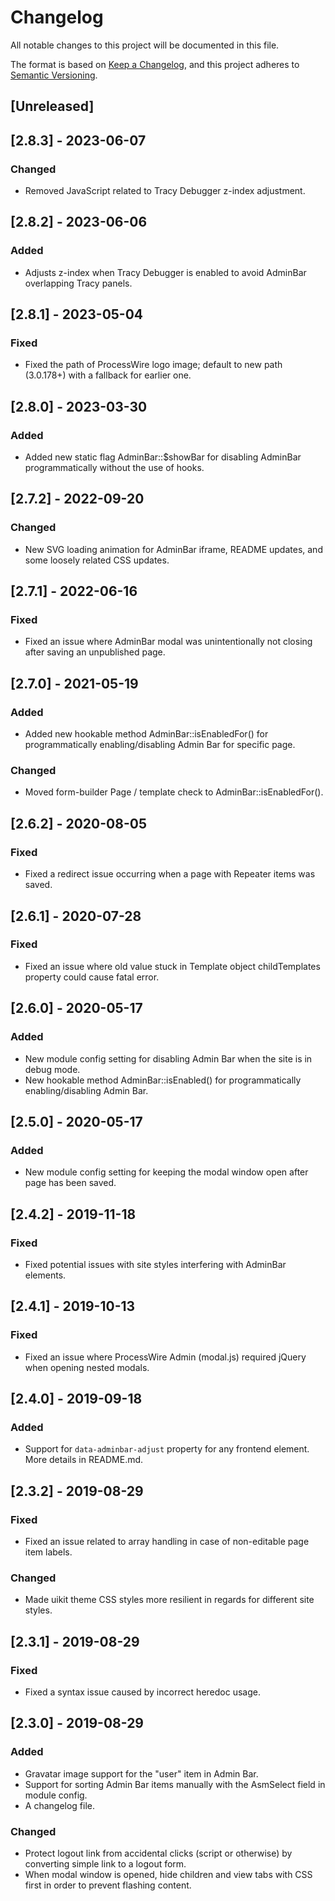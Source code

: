 # Changelog

All notable changes to this project will be documented in this file.

The format is based on [Keep a Changelog](https://keepachangelog.com/en/1.0.0/),
and this project adheres to [Semantic Versioning](https://semver.org/spec/v2.0.0.html).

## [Unreleased]

## [2.8.3] - 2023-06-07

### Changed
- Removed JavaScript related to Tracy Debugger z-index adjustment.

## [2.8.2] - 2023-06-06

### Added
- Adjusts z-index when Tracy Debugger is enabled to avoid AdminBar overlapping Tracy panels.

## [2.8.1] - 2023-05-04

### Fixed
- Fixed the path of ProcessWire logo image; default to new path (3.0.178+) with a fallback for earlier one.

## [2.8.0] - 2023-03-30

### Added
- Added new static flag AdminBar::$showBar for disabling AdminBar programmatically without the use of hooks.

## [2.7.2] - 2022-09-20

### Changed
- New SVG loading animation for AdminBar iframe, README updates, and some loosely related CSS updates.

## [2.7.1] - 2022-06-16

### Fixed
- Fixed an issue where AdminBar modal was unintentionally not closing after saving an unpublished page.

## [2.7.0] - 2021-05-19

### Added
- Added new hookable method AdminBar::isEnabledFor() for programmatically enabling/disabling Admin Bar for specific page.

### Changed
- Moved form-builder Page / template check to AdminBar::isEnabledFor().

## [2.6.2] - 2020-08-05

### Fixed
- Fixed a redirect issue occurring when a page with Repeater items was saved.

## [2.6.1] - 2020-07-28

### Fixed
- Fixed an issue where old value stuck in Template object childTemplates property could cause fatal error.

## [2.6.0] - 2020-05-17

### Added
- New module config setting for disabling Admin Bar when the site is in debug mode.
- New hookable method AdminBar::isEnabled() for programmatically enabling/disabling Admin Bar.

## [2.5.0] - 2020-05-17

### Added
- New module config setting for keeping the modal window open after page has been saved.

## [2.4.2] - 2019-11-18

### Fixed
- Fixed potential issues with site styles interfering with AdminBar elements.

## [2.4.1] - 2019-10-13

### Fixed
- Fixed an issue where ProcessWire Admin (modal.js) required jQuery when opening nested modals.

## [2.4.0] - 2019-09-18

### Added
- Support for `data-adminbar-adjust` property for any frontend element. More details in README.md.

## [2.3.2] - 2019-08-29

### Fixed
- Fixed an issue related to array handling in case of non-editable page item labels.

### Changed
- Made uikit theme CSS styles more resilient in regards for different site styles.

## [2.3.1] - 2019-08-29

### Fixed
- Fixed a syntax issue caused by incorrect heredoc usage.

## [2.3.0] - 2019-08-29

### Added
- Gravatar image support for the "user" item in Admin Bar.
- Support for sorting Admin Bar items manually with the AsmSelect field in module config.
- A changelog file.

### Changed
- Protect logout link from accidental clicks (script or otherwise) by converting simple link to a logout form.
- When modal window is opened, hide children and view tabs with CSS first in order to prevent flashing content.
